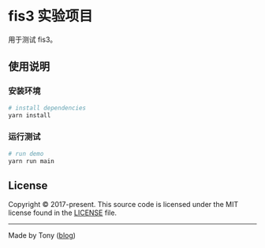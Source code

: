 # fis3 实验项目

用于测试 fis3。

## 使用说明

### 安装环境

```bash
# install dependencies
yarn install
```

### 运行测试

```bash
# run demo
yarn run main
```

## License

Copyright © 2017-present. This source code is licensed under the MIT license found in the
[LICENSE](https://github.com/tonyc726/fis3-deploy-i18n-ejs/blob/master/LICENSE) file.

---

Made by Tony ([blog](https://itony.net))
